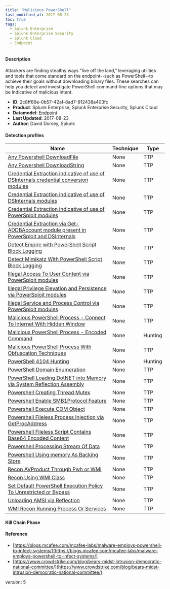 ```yaml
---
title: "Malicious PowerShell"
last_modified_at: 2017-08-23
toc: true
tags:
  - Splunk Enterprise
  - Splunk Enterprise Security
  - Splunk Cloud
  - Endpoint
---
```


#### Description

Attackers are finding stealthy ways "live off the land," leveraging utilities and tools that come standard on the endpoint--such as PowerShell--to achieve their goals without downloading binary files. These searches can help you detect and investigate PowerShell command-line options that may be indicative of malicious intent.

- **ID**: 2c8ff66e-0b57-42af-8ad7-912438a403fc
- **Product**: Splunk Enterprise, Splunk Enterprise Security, Splunk Cloud
- **Datamodel**: [Endpoint](https://docs.splunk.com/Documentation/CIM/latest/User/Endpoint)
- **Last Updated**: 2017-08-23
- **Author**: David Dorsey, Splunk

#### Detection profiles

| Name        | Technique   | Type         |
| ----------- | ----------- |--------------|
| [Any Powershell DownloadFile](/endpoint/any_powershell_downloadfile/) | None | TTP |
| [Any Powershell DownloadString](/endpoint/any_powershell_downloadstring/) | None | TTP |
| [Credential Extraction indicative of use of DSInternals credential conversion modules](/endpoint/credential_extraction_indicative_of_use_of_dsinternals_credential_conversion_modules/) | None | TTP |
| [Credential Extraction indicative of use of DSInternals modules](/endpoint/credential_extraction_indicative_of_use_of_dsinternals_modules/) | None | TTP |
| [Credential Extraction indicative of use of PowerSploit modules](/endpoint/credential_extraction_indicative_of_use_of_powersploit_modules/) | None | TTP |
| [Credential Extraction via Get-ADDBAccount module present in PowerSploit and DSInternals](/endpoint/credential_extraction_via_get-addbaccount_module_present_in_powersploit_and_dsinternals/) | None | TTP |
| [Detect Empire with PowerShell Script Block Logging](/endpoint/detect_empire_with_powershell_script_block_logging/) | None | TTP |
| [Detect Mimikatz With PowerShell Script Block Logging](/endpoint/detect_mimikatz_with_powershell_script_block_logging/) | None | TTP |
| [Illegal Access To User Content via PowerSploit modules](/endpoint/illegal_access_to_user_content_via_powersploit_modules/) | None | TTP |
| [Illegal Privilege Elevation and Persistence via PowerSploit modules](/endpoint/illegal_privilege_elevation_and_persistence_via_powersploit_modules/) | None | TTP |
| [Illegal Service and Process Control via PowerSploit modules](/endpoint/illegal_service_and_process_control_via_powersploit_modules/) | None | TTP |
| [Malicious PowerShell Process - Connect To Internet With Hidden Window](/endpoint/malicious_powershell_process_-_connect_to_internet_with_hidden_window/) | None | TTP |
| [Malicious PowerShell Process - Encoded Command](/endpoint/malicious_powershell_process_-_encoded_command/) | None | Hunting |
| [Malicious PowerShell Process With Obfuscation Techniques](/endpoint/malicious_powershell_process_with_obfuscation_techniques/) | None | TTP |
| [PowerShell 4104 Hunting](/endpoint/powershell_4104_hunting/) | None | Hunting |
| [PowerShell Domain Enumeration](/endpoint/powershell_domain_enumeration/) | None | TTP |
| [PowerShell Loading DotNET into Memory via System Reflection Assembly](/endpoint/powershell_loading_dotnet_into_memory_via_system_reflection_assembly/) | None | TTP |
| [Powershell Creating Thread Mutex](/endpoint/powershell_creating_thread_mutex/) | None | TTP |
| [Powershell Enable SMB1Protocol Feature](/endpoint/powershell_enable_smb1protocol_feature/) | None | TTP |
| [Powershell Execute COM Object](/endpoint/powershell_execute_com_object/) | None | TTP |
| [Powershell Fileless Process Injection via GetProcAddress](/endpoint/powershell_fileless_process_injection_via_getprocaddress/) | None | TTP |
| [Powershell Fileless Script Contains Base64 Encoded Content](/endpoint/powershell_fileless_script_contains_base64_encoded_content/) | None | TTP |
| [Powershell Processing Stream Of Data](/endpoint/powershell_processing_stream_of_data/) | None | TTP |
| [Powershell Using memory As Backing Store](/endpoint/powershell_using_memory_as_backing_store/) | None | TTP |
| [Recon AVProduct Through Pwh or WMI](/endpoint/recon_avproduct_through_pwh_or_wmi/) | None | TTP |
| [Recon Using WMI Class](/endpoint/recon_using_wmi_class/) | None | TTP |
| [Set Default PowerShell Execution Policy To Unrestricted or Bypass](/endpoint/set_default_powershell_execution_policy_to_unrestricted_or_bypass/) | None | TTP |
| [Unloading AMSI via Reflection](/endpoint/unloading_amsi_via_reflection/) | None | TTP |
| [WMI Recon Running Process Or Services](/endpoint/wmi_recon_running_process_or_services/) | None | TTP |

#### Kill Chain Phase



#### Reference

* [https://blogs.mcafee.com/mcafee-labs/malware-employs-powershell-to-infect-systems/](https://blogs.mcafee.com/mcafee-labs/malware-employs-powershell-to-infect-systems/)
* [https://www.crowdstrike.com/blog/bears-midst-intrusion-democratic-national-committee/](https://www.crowdstrike.com/blog/bears-midst-intrusion-democratic-national-committee/)



_version_: 5